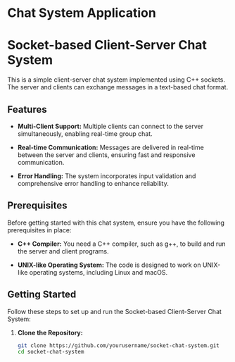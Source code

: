 # Chat System Application
# Socket-based Client-Server Chat System

This is a simple client-server chat system implemented using C++ sockets. The server and clients can exchange messages in a text-based chat format.

## Features

- **Multi-Client Support:** Multiple clients can connect to the server simultaneously, enabling real-time group chat.

- **Real-time Communication:** Messages are delivered in real-time between the server and clients, ensuring fast and responsive communication.

- **Error Handling:** The system incorporates input validation and comprehensive error handling to enhance reliability.

## Prerequisites

Before getting started with this chat system, ensure you have the following prerequisites in place:

- **C++ Compiler:** You need a C++ compiler, such as g++, to build and run the server and client programs.

- **UNIX-like Operating System:** The code is designed to work on UNIX-like operating systems, including Linux and macOS.

## Getting Started

Follow these steps to set up and run the Socket-based Client-Server Chat System:

1. **Clone the Repository:**

   ```bash
   git clone https://github.com/yourusername/socket-chat-system.git
   cd socket-chat-system
